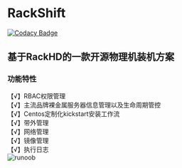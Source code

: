 # RackShift

[![Codacy Badge](https://api.codacy.com/project/badge/Grade/2d7d7a82829e4e4e80c0f2a9aa2397ca)](https://app.codacy.com/manual/rackshift/rackshift?utm_source=github.com&utm_medium=referral&utm_content=rackshift/rackshift&utm_campaign=Badge_Grade_Dashboard)

## 基于RackHD的一款开源物理机装机方案
### 功能特性
【√】RBAC权限管理  
【√】主流品牌裸金属服务器信息管理以及生命周期管控  
【√】Centos定制化kickstart安装工作流  
【√】带外管理  
【√】网络管理  
【√】镜像管理  
【√】执行日志  
![runoob](https://f2c-south.oss-cn-shenzhen.aliyuncs.com/RackHD-dont-del/RackHD%E4%B8%80%E9%94%AE%E5%8C%85/3.0/rs.png)
